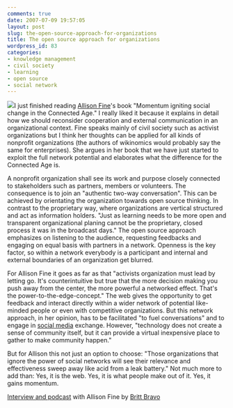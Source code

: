 ```yaml
---
comments: true
date: 2007-07-09 19:57:05
layout: post
slug: the-open-source-approach-for-organizations
title: The open source approach for organizations
wordpress_id: 83
categories:
- knowledge management
- civil society
- learning
- open source
- social network
---
```


[![](http://ec1.images-amazon.com/images/P/0787984442.01._SCMZZZZZZZ_.jpg)](http://www.amazon.com/gp/redirect.html?ie=UTF8&location=http%3A%2F%2Fwww.amazon.com%2FMomentum-Igniting-Social-Change-Connected%2Fdp%2F0787984442%3Fie%3DUTF8%26s%3Dbooks%26qid%3D1180784897%26sr%3D1-1&tag=crisscrossed-20&linkCode=ur2&camp=1789&creative=9325)I just finished reading [Allison Fine](http://web.mac.com/allisonfine1/iWeb/Allison%20Fine/A.%20Fine%20Blog/A.%20Fine%20Blog.html)'s book "Momentum igniting social change in the Connected Age." I really liked it because it explains in detail how we should reconsider cooperation and external communication in an organizational context. Fine speaks mainly of civil society such as activist organizations but I think her thoughts can be applied for all kinds of nonprofit organizations (the authors of wikinomics would probably say the same for enterprises). She argues in her book that we have just started to exploit the full network potential and elaborates what the difference for the Connected Age is.

A nonprofit organization shall see its work and purpose closely connected to stakeholders such as partners, members or volunteers. The consequence is to join an "authentic two-way conversation". This can be achieved by orientating the organization towards open source thinking. In contrast to the proprietary way, where organizations are vertical structured and act as information holders. "Just as learning needs to be more open and transparent organizational planing cannot be the proprietary, closed process it was in the broadcast days." The open source approach emphasizes on listening to the audience, requesting feedbacks and engaging on equal basis with partners in a network. Openness is the key factor, so within a network everybody is a participant and internal and external boundaries of an organization get blurred.

For Allison Fine it goes as far as that "activists organization must lead by letting go. It's counterintuitive but true that the more decision making you push away from the center, the more powerful a networked effect. That's the power-to-the-edge-concept." The web gives the opportunity to get feedback and interact directly within a wider network of potential like-minded people or even with competitive organizations. But this network approach, in her opinion, has to be facilitated "to fuel conversations" and to engage in [social media](http://en.wikipedia.org/wiki/Social_media) exchange. However, "technology does not create a sense of community itself, but it can provide a virtual inexpensive place to gather to make community happen."

But for Allison this not just an option to choose: "Those organizations that ignore the power of social networks will see their relevance and effectiveness sweep away like acid from a leak battery." Not much more to add than: Yes, it is the web. Yes, it is what people make out of it. Yes, it gains momentum.

[Interview and podcast](http://www.netsquared.org/blog/britt-bravo/igniting-social-change-in-the-connected-age-an-interview-with-allison-fine-of-momentum) with Allison Fine by [Britt Bravo](http://havefundogood.blogspot.com/)
